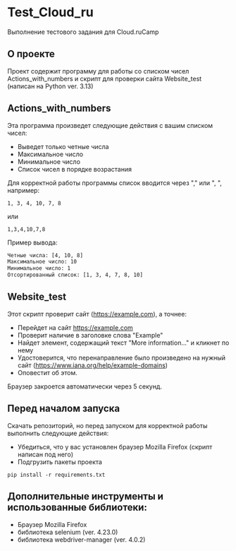 # Test_Cloud_ru

Выполнение тестового задания для Cloud.ruCamp

## О проекте

Проект содержит программу для работы со списком чисел Actions_with_numbers и скрипт для проверки сайта Website_test (написан на Python ver. 3.13)

## Actions_with_numbers

Эта программа произведет следующие действия с вашим списком чисел:

* Выведет только четные числа
* Максимальное число
* Минимальное число
* Список чисел в порядке возрастания

Для корректной работы программы список вводится через "," или ", ", например:

```
1, 3, 4, 10, 7, 8
```

или 

```
1,3,4,10,7,8
```

Пример вывода:

```sh
Четные числа: [4, 10, 8]
Максимальное число: 10
Минимальное число: 1
Отсортированный список: [1, 3, 4, 7, 8, 10]
```

## Website_test

Этот скрипт проверит сайт (https://example.com), а точнее:

* Перейдет на сайт https://example.com
* Проверит наличие в заголовке слова "Example"
* Найдет элемент, содержащий текст "More information..." и кликнет по нему
* Удостоверится, что перенаправление было произведено на нужный сайт (https://www.iana.org/help/example-domains)
* Оповестит об этом.

Браузер закроется автоматически через 5 секунд.

## Перед началом запуска

Скачать репозиторий, но перед запуском для корректной работы выполнить следующие действия:

* Убедитьcя, что у вас установлен браузер Mozilla Firefox (скрипт написан под него)
* Подгрузить пакеты проекта

```
pip install -r requirements.txt
```

## Дополнительные инструменты и использованные библиотеки:

* Браузер Mozilla Firefox
* библиотека selenium (ver. 4.23.0)
* библиотека webdriver-manager (ver. 4.0.2)
